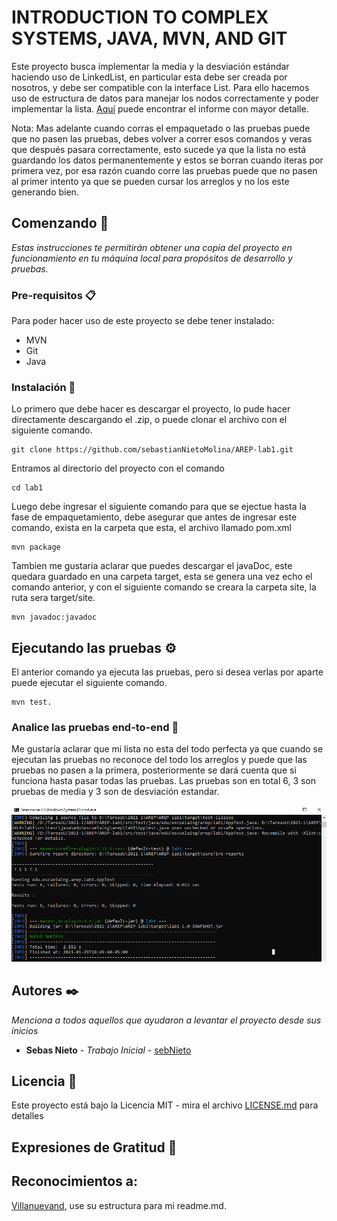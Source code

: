 # INTRODUCTION TO COMPLEX SYSTEMS, JAVA, MVN, AND GIT

Este proyecto busca implementar la media y la desviación estándar haciendo uso de LinkedList, en particular esta debe ser creada por nosotros, y debe ser compatible con la interface List. Para ello hacemos uso de estructura de datos para manejar los nodos correctamente y poder implementar la lista. [Aquí](Design.pdf) puede encontrar el informe con mayor detalle.

Nota: Mas adelante cuando corras el empaquetado o las pruebas puede que no pasen las pruebas, debes volver a correr esos comandos y veras que después pasara correctamente, esto sucede ya que la lista no está guardando los datos permanentemente y estos se borran cuando iteras por primera vez, por esa razón cuando corre las pruebas puede que no pasen al primer intento ya que se pueden cursar los arreglos y no los este generando bien.

## Comenzando 🚀

_Estas instrucciones te permitirán obtener una copia del proyecto en funcionamiento en tu máquina local para propósitos de desarrollo y pruebas._

### Pre-requisitos 📋

Para poder hacer uso de este proyecto se debe tener instalado:
 
  * MVN
  * Git
  * Java

### Instalación 🔧

Lo primero que debe hacer es descargar el proyecto, lo pude hacer directamente descargando el .zip, o puede clonar el archivo con el siguiente comando.

```
git clone https://github.com/sebastianNietoMolina/AREP-lab1.git
```

Entramos al directorio del proyecto con el comando

```
cd lab1
```

Luego debe ingresar el siguiente comando para que se ejectue hasta la fase de empaquetamiento, debe asegurar que antes de ingresar este comando, exista en la carpeta que esta, el archivo llamado pom.xml

```
mvn package
```

Tambien me gustaria aclarar que puedes descargar el javaDoc, este quedara guardado en una carpeta target, esta se genera una vez echo el comando anterior, y con el siguiente comando se creara la carpeta site, la ruta sera target/site.

```
mvn javadoc:javadoc
```

## Ejecutando las pruebas ⚙️

El anterior comando ya ejecuta las pruebas, pero si desea verlas por aparte puede ejecutar el siguiente comando.

```
mvn test.
```

### Analice las pruebas end-to-end 🔩

Me gustaría aclarar que mi lista no esta del todo perfecta ya que cuando se ejecutan las pruebas no reconoce del todo los arreglos y puede que las pruebas no pasen a la primera, posteriormente se dará cuenta que si funciona hasta pasar todas las pruebas. Las pruebas son en total 6, 3 son pruebas de media y 3 son de desviación estandar.

![](https://github.com/sebastianNietoMolina/AREP-lab1/blob/main/fotos-documentos/pruebas.PNG)

## Autores ✒️

_Menciona a todos aquellos que ayudaron a levantar el proyecto desde sus inicios_

* **Sebas Nieto** - *Trabajo Inicial* - [sebNieto](https://github.com/sebastianNietoMolina)

## Licencia 📄

Este proyecto está bajo la Licencia MIT - mira el archivo [LICENSE.md](LICENSE.md) para detalles

## Expresiones de Gratitud 🎁

Reconocimientos a:
---
[Villanuevand](https://github.com/Villanuevand), use su estructura para mi readme.md.
